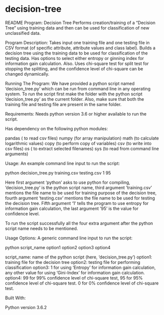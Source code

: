 # decision-tree

README
Program: Decision Tree
Performs creation/training of a “Decision Tree” using training data and then can be used for classification of new unclassified data.

Program Description: 
Takes input one training file and one testing file in CSV format (of specific attribute, attribute values and class label). Builds a decision tree using the training data to be used for classification of the testing data. Has options to select either entropy or ginning index for information gain calculation. Also. Uses chi-square test for split test for stopping the splitting, and the confidence level of chi-square can be changed dynamically.

Running The Program:
We have provided a python script named ‘decision_tree.py’ which can be run from command line in any operating system. To run the script first make the folder with the python script ‘decision_tree.py’ as the current folder. Also, make sure that both the training file and testing file are present in the same folder.

Requirements:
Needs python version 3.6 or higher available to run the script.

Has dependency on the following python modules:

pandas ( to read csv files)
numpy (for array manipulation)
math (to calculate logarithmic values)
copy (to perform copy of variables)
csv (to write into csv files)
os ( to extract selected filenames)
sys (to read from command line arguments)

Usage:
An example command line input to run the script:

python decision_tree.py training.csv testing.csv 1 95

Here first argument ‘python’ asks to use python for compiling, ‘decision_tree.py’ is the python script name, third argument ’training.csv’ mentions the file name to be used for training purpose of the decision tree, fourth argument ‘testing.csv’ mentions the file name to be used for testing the decision tree. Fifth argument ‘1’ tells the program to use entropy for information gain calculation, the last argument ’95’ is the value for confidence level.

To run the script successfully all the four extra argument after the python script name needs to be mentioned.

Usage Options:
A generic command line input to run the script:

python script_name option1 option2 option3 option4

script_name: name of the python script (here, ‘decision_tree.py’)
option1: training file for the decision tree
option2: testing file for performing classification
option3: 1 for using ‘Entropy’ for information gain calculation, any other value for using ‘Gini-Index’ for information gain calculation.
option4: 99 for 99% confidence level of chi-square test, 95 for 95% confidence level of chi-square test. 0 for 0% confidence level of chi-square test. 

Built With:

Python version 3.6.2
